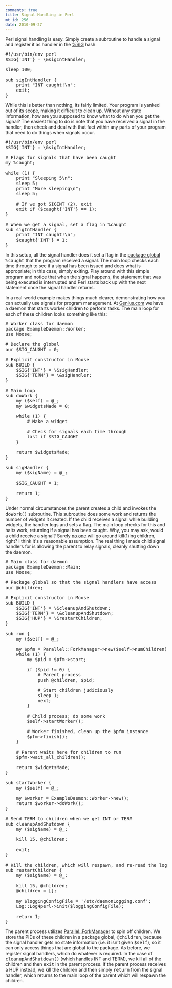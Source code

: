 ```yaml
--- 
comments: true
title: Signal Handling in Perl
mt_id: 256
date: 2010-09-27
---
```

Perl signal handling is easy.  Simply create a subroutine to handle a signal and register it as handler in the <a href="http://perldoc.perl.org/perlvar.html#%25SIG">%SIG</a> hash:

<pre class="brush: perl">
#!/usr/bin/env perl
$SIG{'INT'} = \&sigIntHandler;

sleep 100;

sub sigIntHandler {
    print "INT caught!\n";
    exit;
}
</pre>

While this is better than nothing, its fairly limited.  Your program is yanked out of its scope, making it difficult to clean up.  Without any state information, how are you supposed to know what to do when you get the signal?  The easiest thing to do is note that you have received a signal in the handler, then check and deal with that fact within any parts of your program that need to do things when signals occur.

<pre class="brush: perl">
#!/usr/bin/env perl
$SIG{'INT'} = \&sigIntHandler;

# Flags for signals that have been caught
my %caught;

while (1) {
    print "Sleeping 5\n";
    sleep 5;
    print "More sleeping\n";
    sleep 5;

    # If we got SIGINT (2), exit
    exit if ($caught{'INT'} == 1);
}

# When we get a signal, set a flag in %caught
sub sigIntHandler {
    print "INT caught!\n";
    $caught{'INT'} = 1;
}
</pre>

In this setup, all the signal handler does it set a flag in the <a href="http://www.effectiveperlprogramming.com/blog/630">package global</a> <tt>%caught</tt> that the program received a signal.  The main loop checks each time through to see if a signal has been issued and does what is appropriate; in this case, simply exiting.  Play around with this simple program and notice that when the signal happens, the statement that was being executed is interrupted and Perl starts back up with the next statement once the signal handler returns.


In a real-world example makes things much clearer, demonstrating how you can actually use signals for program management.  At <a href="http://eng.genius.com">Genius.com</a> we have a daemon that starts worker children to perform tasks.  The main loop for each of these children looks something like this:

<pre class="brush: perl">
# Worker class for daemon
package ExampleDaemon::Worker;
use Moose;

# Declare the global
our $SIG_CAUGHT = 0;

# Explicit constructor in Moose
sub BUILD {
    $SIG{'INT'} = \&sigHandler;
    $SIG{'TERM'} = \&sigHandler;
}

# Main loop
sub doWork {
    my ($self) = @_;
    my $widgetsMade = 0;

    while (1) {
        # Make a widget

        # Check for signals each time through
        last if $SIG_CAUGHT
    }

    return $widgetsMade;
}

sub sigHandler {
    my ($sigName) = @_;

    $SIG_CAUGHT = 1;

    return 1;
}
</pre>

Under normal circumstances the parent creates a child and invokes the <tt>doWork()</tt> subroutine.  This subroutine does some work and returns the number of widgets it created.  If the child receives a signal while building widgets, the handler logs and sets a flag.  The main loop checks for this and halts work, returning if a signal has been caught.  Why, you may ask, would a child receive a signal?  Surely <a href="http://www.theregister.co.uk/odds/bofh/">no one</a> will go around kill(1)ing children, right?  I think it's a reasonable assumption.  The real thing I made child signal handlers for is allowing the parent to relay signals, cleanly shutting down the daemon.

<pre class="brush: perl">
# Main class for daemon
package ExampleDaemon::Main;
use Moose;

# Package global so that the signal handlers have access
our @children;

# Explicit constructor in Moose
sub BUILD {
    $SIG{'INT'} = \&cleanupAndShutdown;
    $SIG{'TERM'} = \&cleanupAndShutdown;
    $SIG{'HUP'} = \&restartChildren;
}

sub run {
    my ($self) = @_;

    my $pfm = Parallel::ForkManager->new($self->numChildren);
    while (1) {
        my $pid = $pfm->start;

        if ($pid != 0) {
            # Parent process
            push @children, $pid;

            # Start children judiciously
            sleep 1;
            next;
        }

        # Child process; do some work
        $self->startWorker();

        # Worker finished, clean up the $pfm instance
        $pfm->finish();
    }

    # Parent waits here for children to run
    $pfm->wait_all_children();

    return $widgetsMade;
}

sub startWorker {
    my ($self) = @_;
 
    my $worker = ExampleDaemon::Worker->new();
    return $worker->doWork();
}

# Send TERM to children when we get INT or TERM
sub cleanupAndShutdown {
    my ($sigName) = @_;

    kill 15, @children;

    exit;    
}

# Kill the children, which will respawn, and re-read the logging config file
sub restartChildren {
    my ($sigName) = @_;

    kill 15, @children;
    @children = [];

    my $loggingConfigFile = '/etc/daemonLogging.conf';
    Log::Log4perl->init($loggingConfigFile);

    return 1;
}
</pre>

The parent process utilizes <a href="http://search.cpan.org/perldoc/Parallel::ForkManager">Parallel::ForkManager</a> to spin off children.  We store the PIDs of these children in a package global, <tt>@children</tt>, because the signal handler gets no state information (i.e. it isn't given <tt>$self</tt>), so it can only access things that are global to the package.  As before, we register signal handlers, which do whatever is required.  In the case of <tt>cleanupAndShutdown()</tt> (which handles INT and TERM), we kill all of the children and then <tt>exit</tt> in the parent process.  If the parent process receives a HUP instead, we kill the children and then simply <tt>return</tt> from the signal handler, which returns to the main loop of the parent which will respawn the children. 
